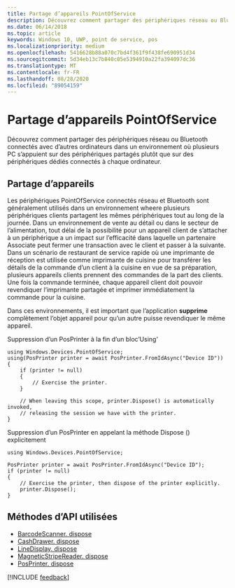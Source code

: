 ```yaml
---
title: Partage d’appareils PointOfService
description: Découvrez comment partager des périphériques réseau ou Bluetooth connectés avec d’autres ordinateurs dans un environnement où plusieurs PC s’appuient sur des périphériques partagés.
ms.date: 06/14/2018
ms.topic: article
keywords: Windows 10, UWP, point de service, pos
ms.localizationpriority: medium
ms.openlocfilehash: 5416628b88a070c7bd4f361f9f438fe690951d34
ms.sourcegitcommit: 5d34eb13c7b840c05e5394910a22fa394097dc36
ms.translationtype: MT
ms.contentlocale: fr-FR
ms.lasthandoff: 08/28/2020
ms.locfileid: "89054159"
---
```

# <a name="pointofservice-device-sharing"></a>Partage d’appareils PointOfService

Découvrez comment partager des périphériques réseau ou Bluetooth connectés avec d’autres ordinateurs dans un environnement où plusieurs PC s’appuient sur des périphériques partagés plutôt que sur des périphériques dédiés connectés à chaque ordinateur.

## <a name="device-sharing"></a>Partage d’appareils

Les périphériques PointOfService connectés réseau et Bluetooth sont généralement utilisés dans un environnement wheere plusieurs périphériques clients partagent les mêmes périphériques tout au long de la journée.  Dans un environnement de vente au détail ou dans le secteur de l’alimentation, tout délai de la possibilité pour un appareil client de s’attacher à un périphérique a un impact sur l’efficacité dans laquelle un partenaire Associate peut fermer une transaction avec le client et passer à la suivante. Dans un scénario de restaurant de service rapide où une imprimante de réception est utilisée comme imprimante de cuisine pour transférer les détails de la commande d’un client à la cuisine en vue de sa préparation, plusieurs appareils clients prennent des commandes de la part des clients.  Une fois la commande terminée, chaque appareil client doit pouvoir revendiquer l’imprimante partagée et imprimer immédiatement la commande pour la cuisine.

Dans ces environnements, il est important que l’application **supprime** complètement l’objet appareil pour qu’un autre puisse revendiquer le même appareil.

Suppression d’un PosPrinter à la fin d’un bloc’Using'

```Csharp 
using Windows.Devices.PointOfService;
using(PosPrinter printer = await PosPrinter.FromIdAsync("Device ID"))
{
    if (printer != null)
    {
        // Exercise the printer.
    }

    // When leaving this scope, printer.Dispose() is automatically invoked, 
    // releasing the session we have with the printer.
}
```


Suppression d’un PosPrinter en appelant la méthode Dispose () explicitement

```Csharp 
using Windows.Devices.PointOfService;

PosPrinter printer = await PosPrinter.FromIdAsync("Device ID");
if (printer != null)
{
    // Exercise the printer, then dispose of the printer explicitly.
    printer.Dispose();
}
```

## <a name="api-methods-used"></a>Méthodes d’API utilisées 

+ [BarcodeScanner. dispose](https://docs.microsoft.com/uwp/api/windows.devices.pointofservice.barcodescanner.dispose) 
+ [CashDrawer. dispose](https://docs.microsoft.com/uwp/api/windows.devices.pointofservice.cashdrawer.dispose) 
+ [LineDisplay. dispose](https://docs.microsoft.com/uwp/api/windows.devices.pointofservice.linedisplay.dispose) 
+ [MagneticStripeReader. dispose](https://docs.microsoft.com/uwp/api/windows.devices.pointofservice.magneticstripereader.dispose)  
+ [PosPrinter. dispose](https://docs.microsoft.com/uwp/api/windows.devices.pointofservice.posprinter.dispose) 


[!INCLUDE [feedback](./includes/pos-feedback.md)]
